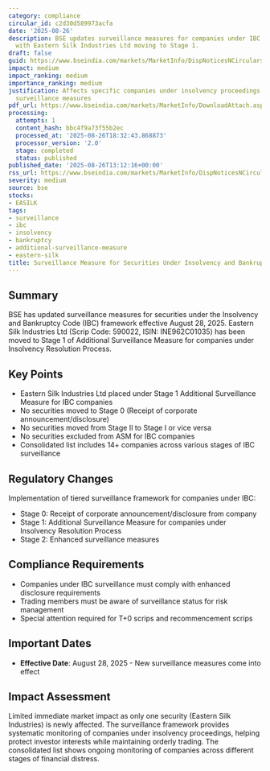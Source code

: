```yaml
---
category: compliance
circular_id: c2d30d589973acfa
date: '2025-08-26'
description: BSE updates surveillance measures for companies under IBC proceedings,
  with Eastern Silk Industries Ltd moving to Stage 1.
draft: false
guid: https://www.bseindia.com/markets/MarketInfo/DispNoticesNCirculars.aspx?Noticeid={C3C799A4-AC2D-4EE7-A37E-6C075BAF9E66}&noticeno=20250826-45&dt=08/26/2025&icount=45&totcount=60&flag=0
impact: medium
impact_ranking: medium
importance_ranking: medium
justification: Affects specific companies under insolvency proceedings with enhanced
  surveillance measures
pdf_url: https://www.bseindia.com/markets/MarketInfo/DownloadAttach.aspx?id=20250826-45&attachedId=7327460c-8463-4483-9bd5-2bfe86e2843f
processing:
  attempts: 1
  content_hash: bbc4f9a73f55b2ec
  processed_at: '2025-08-26T18:32:43.868873'
  processor_version: '2.0'
  stage: completed
  status: published
published_date: '2025-08-26T13:12:16+00:00'
rss_url: https://www.bseindia.com/markets/MarketInfo/DispNoticesNCirculars.aspx?Noticeid={C3C799A4-AC2D-4EE7-A37E-6C075BAF9E66}&noticeno=20250826-45&dt=08/26/2025&icount=45&totcount=60&flag=0
severity: medium
source: bse
stocks:
- EASILK
tags:
- surveillance
- ibc
- insolvency
- bankruptcy
- additional-surveillance-measure
- eastern-silk
title: Surveillance Measure for Securities Under Insolvency and Bankruptcy Code
---
```


## Summary

BSE has updated surveillance measures for securities under the Insolvency and Bankruptcy Code (IBC) framework effective August 28, 2025. Eastern Silk Industries Ltd (Scrip Code: 590022, ISIN: INE962C01035) has been moved to Stage 1 of Additional Surveillance Measure for companies under Insolvency Resolution Process.

## Key Points

- Eastern Silk Industries Ltd placed under Stage 1 Additional Surveillance Measure for IBC companies
- No securities moved to Stage 0 (Receipt of corporate announcement/disclosure)
- No securities moved from Stage II to Stage I or vice versa
- No securities excluded from ASM for IBC companies
- Consolidated list includes 14+ companies across various stages of IBC surveillance

## Regulatory Changes

Implementation of tiered surveillance framework for companies under IBC:
- Stage 0: Receipt of corporate announcement/disclosure from company
- Stage 1: Additional Surveillance Measure for companies under Insolvency Resolution Process
- Stage 2: Enhanced surveillance measures

## Compliance Requirements

- Companies under IBC surveillance must comply with enhanced disclosure requirements
- Trading members must be aware of surveillance status for risk management
- Special attention required for T+0 scrips and recommencement scrips

## Important Dates

- **Effective Date**: August 28, 2025 - New surveillance measures come into effect

## Impact Assessment

Limited immediate market impact as only one security (Eastern Silk Industries) is newly affected. The surveillance framework provides systematic monitoring of companies under insolvency proceedings, helping protect investor interests while maintaining orderly trading. The consolidated list shows ongoing monitoring of companies across different stages of financial distress.